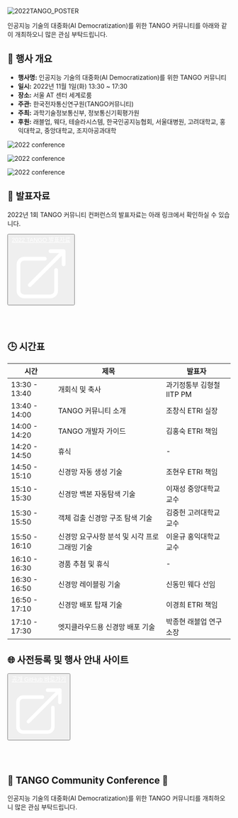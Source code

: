 ![
 2022TANGO_POSTER   
](img/20221101_tango.jpg)

인공지능 기술의 대중화(AI Democratization)를 위한 TANGO 커뮤니티를 아래와 같이 개최하오니 많은 관심 부탁드립니다.

## 📅 행사 개요
- **행사명:** 인공지능 기술의 대중화(AI Democratization)를 위한 TANGO 커뮤니티
- **일시:** 2022년 11월 1일(화) 13:30 ~ 17:30
- **장소:** 서울 AT 센터 세계로룸
- **주관:** 한국전자통신연구원(TANGO커뮤니티)
- **주최:** 과학기술정보통신부, 정보통신기획평가원
- **후원:** 래블업, 웨다, 테슬라시스템, 한국인공지능협회, 서울대병원, 고려대학교, 홍익대학교, 중앙대학교, 조지아공과대학


![
 2022 conference
](img/22_conf2.png)

![
 2022 conference
](img/22_conf1.png)

![
 2022 conference
](img/22_conf4.png)


## 📝 발표자료
2022년 1회 TANGO 커뮤니티 컨퍼런스의 발표자료는 아래 링크에서 확인하실 수 있습니다.

<button class="bg-secondary py-1 px-4 rounded-full hover:bg-secondaryLight transition duration-200 mr-4">
    <a href="https://github.com/ML-TANGO/TANGO/tree/main/docs/2022_Fall_Community_Conference" target="_blank"
        class="flex items-center gap-2 text-white no-underline duration-200 text-sm hover:text-white hover:translate-y-0" style="color: white">
        2022 TANGO 발표자료
        <svg xmlns="http://www.w3.org/2000/svg" fill="none" viewBox="0 0 24 24" stroke-width="1.5" stroke="white" class="size-5">
            <path stroke-linecap="round" stroke-linejoin="round" d="M13.5 6H5.25A2.25 2.25 0 0 0 3 8.25v10.5A2.25 2.25 0 0 0 5.25 21h10.5A2.25 2.25 0 0 0 18 18.75V10.5m-10.5 6L21 3m0 0h-5.25M21 3v5.25" />
        </svg>
    </a>
</button>

<br><br>

## 🕒 시간표
| 시간           | 제목                             | 발표자                       |
|----------------|----------------------------------|------------------------------|
| 13:30 - 13:40  | 개회식 및 축사                   | 과기정통부 김형철 IITP PM     |
| 13:40 - 14:00  | TANGO 커뮤니티 소개              | 조창식 ETRI 실장             |
| 14:00 - 14:20  | TANGO 개발자 가이드              | 김홍숙 ETRI 책임             |
| 14:20 - 14:50  | 휴식                             | -                            |
| 14:50 - 15:10  | 신경망 자동 생성 기술            | 조현우 ETRI 책임             |
| 15:10 - 15:30  | 신경망 백본 자동탐색 기술        | 이재성 중앙대학교 교수       |
| 15:30 - 15:50  | 객체 검출 신경망 구조 탐색 기술 | 김중헌 고려대학교 교수       |
| 15:50 - 16:10  | 신경망 요구사항 분석 및 시각 프로그래밍 기술 | 이윤규 홍익대학교 교수 |
| 16:10 - 16:30  | 경품 추첨 및 휴식                | -                            |
| 16:30 - 16:50  | 신경망 레이블링 기술              | 신동민 웨다 선임             |
| 16:50 - 17:10  | 신경망 배포 탑재 기술            | 이경희 ETRI 책임             |
| 17:10 - 17:30  | 엣지클라우드용 신경망 배포 기술  | 박종현 래블업 연구소장       |

## 🌐 사전등록 및 행사 안내 사이트
<button class="bg-secondary py-1 px-4 rounded-full hover:bg-secondaryLight transition duration-200 mr-4">
    <a href="https://github.com/ML-TANGO/TANGO" target="_blank"
        class="flex items-center gap-2 text-white no-underline duration-200 text-sm hover:text-white hover:translate-y-0" style="color: white">
        공개 GitHub 바로가기
        <svg xmlns="http://www.w3.org/2000/svg" fill="none" viewBox="0 0 24 24" stroke-width="1.5" stroke="white" class="size-5">
            <path stroke-linecap="round" stroke-linejoin="round" d="M13.5 6H5.25A2.25 2.25 0 0 0 3 8.25v10.5A2.25 2.25 0 0 0 5.25 21h10.5A2.25 2.25 0 0 0 18 18.75V10.5m-10.5 6L21 3m0 0h-5.25M21 3v5.25" />
        </svg>
    </a>
</button>

<br><br>

## 🎊 TANGO Community Conference 🎊
인공지능 기술의 대중화(AI Democratization)를 위한 TANGO 커뮤니티를 개최하오니 많은 관심 부탁드립니다.